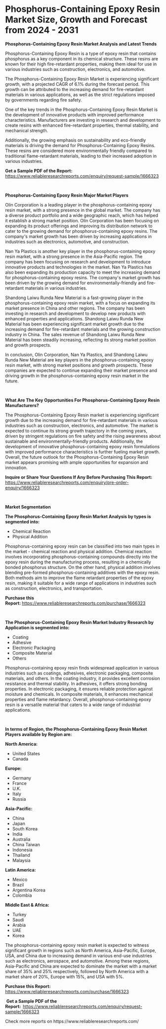 <p><h1>Phosphorus-Containing Epoxy Resin Market Size, Growth and Forecast from 2024 - 2031</h1></p><p><strong>Phosphorus-Containing Epoxy Resin Market Analysis and Latest Trends</strong></p>
<p><p>Phosphorus-Containing Epoxy Resin is a type of epoxy resin that contains phosphorus as a key component in its chemical structure. These resins are known for their high fire-retardant properties, making them ideal for use in various industries such as construction, electronics, and automotive.</p><p>The Phosphorus-Containing Epoxy Resin Market is experiencing significant growth, with a projected CAGR of 6.1% during the forecast period. This growth can be attributed to the increasing demand for fire-retardant materials in various applications, as well as the strict regulations imposed by governments regarding fire safety.</p><p>One of the key trends in the Phosphorus-Containing Epoxy Resin Market is the development of innovative products with improved performance characteristics. Manufacturers are investing in research and development to create resins with enhanced fire-retardant properties, thermal stability, and mechanical strength.</p><p>Additionally, the growing emphasis on sustainability and eco-friendly materials is driving the demand for Phosphorus-Containing Epoxy Resins. These resins are considered more environmentally friendly compared to traditional flame-retardant materials, leading to their increased adoption in various industries.</p></p>
<p><strong>Get a Sample PDF of the Report:&nbsp;</strong> <a href="https://www.reliableresearchreports.com/enquiry/request-sample/1666323">https://www.reliableresearchreports.com/enquiry/request-sample/1666323</a></p>
<p>&nbsp;</p>
<p><strong>Phosphorus-Containing Epoxy Resin Major Market Players</strong></p>
<p><p>Olin Corporation is a leading player in the phosphorus-containing epoxy resin market, with a strong presence in the global market. The company has a diverse product portfolio and a wide geographic reach, which has helped it establish a strong market position. Olin Corporation has been focusing on expanding its product offerings and improving its distribution network to cater to the growing demand for phosphorus-containing epoxy resins. The company's market growth has been driven by increasing applications in industries such as electronics, automotive, and construction.</p><p>Nan Ya Plastics is another key player in the phosphorus-containing epoxy resin market, with a strong presence in the Asia-Pacific region. The company has been focusing on research and development to introduce innovative products and technologies in the market. Nan Ya Plastics has also been expanding its production capacity to meet the increasing demand for phosphorus-containing epoxy resins. The company's market growth has been driven by the growing demand for environmentally-friendly and fire-retardant materials in various industries.</p><p>Shandong Laiwu Runda New Material is a fast-growing player in the phosphorus-containing epoxy resin market, with a focus on expanding its market presence in China and other regions. The company has been investing in research and development to develop new products with enhanced properties and applications. Shandong Laiwu Runda New Material has been experiencing significant market growth due to the increasing demand for fire-retardant materials and the growing construction industry in China. The sales revenue of Shandong Laiwu Runda New Material has been steadily increasing, reflecting its strong market position and growth prospects.</p><p>In conclusion, Olin Corporation, Nan Ya Plastics, and Shandong Laiwu Runda New Material are key players in the phosphorus-containing epoxy resin market, with strong market positions and growth prospects. These companies are expected to continue expanding their market presence and driving growth in the phosphorus-containing epoxy resin market in the future.</p></p>
<p>&nbsp;</p>
<p><strong>What Are The Key Opportunities For Phosphorus-Containing Epoxy Resin Manufacturers?</strong></p>
<p><p>The Phosphorus-Containing Epoxy Resin market is experiencing significant growth due to the increasing demand for fire-retardant materials in various industries such as construction, electronics, and automotive. The market is expected to continue its strong growth trajectory in the coming years, driven by stringent regulations on fire safety and the rising awareness about sustainable and environmentally-friendly products. Additionally, the development of innovative phosphorus-containing epoxy resin formulations with improved performance characteristics is further fueling market growth. Overall, the future outlook for the Phosphorus-Containing Epoxy Resin market appears promising with ample opportunities for expansion and innovation.</p></p>
<p><strong>Inquire or Share Your Questions If Any Before Purchasing This Report:</strong> <a href="https://www.reliableresearchreports.com/enquiry/pre-order-enquiry/1666323">https://www.reliableresearchreports.com/enquiry/pre-order-enquiry/1666323</a></p>
<p>&nbsp;</p>
<p><strong>Market Segmentation</strong></p>
<p><strong>The Phosphorus-Containing Epoxy Resin Market Analysis by types is segmented into:</strong></p>
<p><ul><li>Chemical Reaction</li><li>Physical Addition</li></ul></p>
<p><p>Phosphorus-containing epoxy resin can be classified into two main types in the market - chemical reaction and physical addition. Chemical reaction involves incorporating phosphorus-containing compounds directly into the epoxy resin during the manufacturing process, resulting in a chemically bonded phosphorus structure. On the other hand, physical addition involves blending pre-formed phosphorus-containing additives with the epoxy resin. Both methods aim to improve the flame retardant properties of the epoxy resin, making it suitable for a wide range of applications in industries such as construction, electronics, and transportation.</p></p>
<p><strong>Purchase this Report:&nbsp;</strong><a href="https://www.reliableresearchreports.com/purchase/1666323">https://www.reliableresearchreports.com/purchase/1666323</a></p>
<p>&nbsp;</p>
<p><strong>The Phosphorus-Containing Epoxy Resin Market Industry Research by Application is segmented into:</strong></p>
<p><ul><li>Coating</li><li>Adhesive</li><li>Electronic Packaging</li><li>Composite Material</li><li>Others</li></ul></p>
<p><p>Phosphorus-containing epoxy resin finds widespread application in various industries such as coatings, adhesives, electronic packaging, composite materials, and others. In the coating industry, it provides excellent corrosion resistance and thermal stability. In adhesives, it offers strong bonding properties. In electronic packaging, it ensures reliable protection against moisture and chemicals. In composite materials, it enhances mechanical properties and flame retardancy. Overall, phosphorus-containing epoxy resin is a versatile material that caters to a wide range of industrial applications.</p></p>
<p>&nbsp;</p>
<p><strong>In terms of Region, the Phosphorus-Containing Epoxy Resin Market Players available by Region are:</strong></p>
<p>
    <p> <strong> North America: </strong>
        <ul>
            <li>United States</li>
            <li>Canada</li>
        </ul>
        </p> 
    <p> <strong> Europe: </strong>
        <ul>
            <li>Germany</li>
            <li>France</li>
            <li>U.K.</li>
            <li>Italy</li>
            <li>Russia</li>
        </ul>
        </p> 
    <p> <strong> Asia-Pacific: </strong>
        <ul>
            <li>China</li>
            <li>Japan</li>
            <li>South Korea</li>
            <li>India</li>
            <li>Australia</li>
            <li>China Taiwan</li>
            <li>Indonesia</li>
            <li>Thailand</li>
            <li>Malaysia</li>
        </ul>
        </p> 
    <p> <strong> Latin America: </strong>
        <ul>
            <li>Mexico</li>
            <li>Brazil</li>
            <li>Argentina Korea</li>
            <li>Colombia</li>
        </ul>
        </p> 
    <p> <strong> Middle East & Africa: </strong>
        <ul>
            <li>Turkey</li>
            <li>Saudi</li>
            <li>Arabia</li>
            <li>UAE</li>
            <li>Korea</li>
        </ul>
    </p>
    </p>
<p><p>The phosphorus-containing epoxy resin market is expected to witness significant growth in regions such as North America, Asia-Pacific, Europe, USA, and China due to increasing demand in various end-use industries such as electronics, aerospace, and automotive. Among these regions, Asia-Pacific and China are expected to dominate the market with a market share of 35% and 25% respectively, followed by North America with a market share of 20%, Europe with 15%, and USA with 5%.</p></p>
<p><strong>Purchase this Report: </strong><a href="https://www.reliableresearchreports.com/purchase/1666323">https://www.reliableresearchreports.com/purchase/1666323</a></p>
<p>&nbsp;<strong>Get a Sample PDF of the Report:&nbsp;&nbsp;</strong><a href="https://www.reliableresearchreports.com/enquiry/request-sample/1666323">https://www.reliableresearchreports.com/enquiry/request-sample/1666323</a></p>
<p><strong></strong></p>
<p>Check more reports on https://www.reliableresearchreports.com/</p>